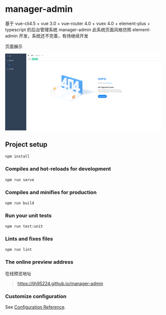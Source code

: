 # manager-admin
基于 vue-cli4.5 + vue 3.0 + vue-router 4.0 + vuex 4.0 + element-plus + typescript 的后台管理系统 manager-admin
此系统页面风格仿照 element-admin 开发，系统还不完善，有待继续开发

页面展示

<img src='./public/show.png' />

## Project setup
```
npm install
```

### Compiles and hot-reloads for development
```
npm run serve
```

### Compiles and minifies for production
```
npm run build
```

### Run your unit tests
```
npm run test:unit
```

### Lints and fixes files
```
npm run lint
```

### The online preview address
在线预览地址
> https://ljh95224.github.io/manager-admin

### Customize configuration
See [Configuration Reference](https://cli.vuejs.org/config/).
